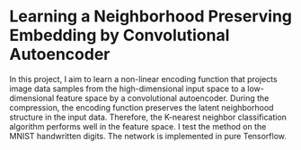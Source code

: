 # Learning a Neighborhood Preserving Embedding by Convolutional Autoencoder

In this project, I aim to learn a non-linear encoding function that projects image data samples from the high-dimensional input space to a low-dimensional feature space by a convolutional autoencoder. During the compression, the encoding function preserves the latent neighborhood structure in the input data. Therefore, the K-nearest neighbor classification algorithm performs well in the feature space. I test the method on the MNIST handwritten digits. The network is implemented in pure Tensorflow.
